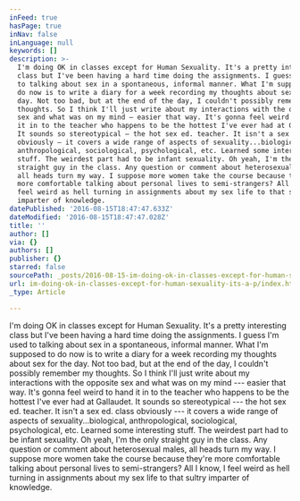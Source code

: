 ```yaml
---
inFeed: true
hasPage: true
inNav: false
inLanguage: null
keywords: []
description: >-
  I'm doing OK in classes except for Human Sexuality. It's a pretty interesting
  class but I've been having a hard time doing the assignments. I guess I'm used
  to talking about sex in a spontaneous, informal manner. What I'm supposed to
  do now is to write a diary for a week recording my thoughts about sex for the
  day. Not too bad, but at the end of the day, I couldn't possibly remember my
  thoughts. So I think I'll just write about my interactions with the opposite
  sex and what was on my mind — easier that way. It's gonna feel weird to hand
  it in to the teacher who happens to be the hottest I've ever had at Gallaudet.
  It sounds so stereotypical — the hot sex ed. teacher. It isn't a sex ed. class
  obviously — it covers a wide range of aspects of sexuality...biological,
  anthropological, sociological, psychological, etc. Learned some interesting
  stuff. The weirdest part had to be infant sexuality. Oh yeah, I'm the only
  straight guy in the class. Any question or comment about heterosexual males,
  all heads turn my way. I suppose more women take the course because they're
  more comfortable talking about personal lives to semi-strangers? All I know, I
  feel weird as hell turning in assignments about my sex life to that sultry
  imparter of knowledge.
datePublished: '2016-08-15T18:47:47.633Z'
dateModified: '2016-08-15T18:47:47.028Z'
title: ''
author: []
via: {}
authors: []
publisher: {}
starred: false
sourcePath: _posts/2016-08-15-im-doing-ok-in-classes-except-for-human-sexuality-its-a-p.md
url: im-doing-ok-in-classes-except-for-human-sexuality-its-a-p/index.html
_type: Article

---
```

I'm doing OK in classes except for Human Sexuality. It's a pretty interesting class but I've been having a hard time doing the assignments. I guess I'm used to talking about sex in a spontaneous, informal manner. What I'm supposed to do now is to write a diary for a week recording my thoughts about sex for the day. Not too bad, but at the end of the day, I couldn't possibly remember my thoughts. So I think I'll just write about my interactions with the opposite sex and what was on my mind --- easier that way. It's gonna feel weird to hand it in to the teacher who happens to be the hottest I've ever had at Gallaudet. It sounds so stereotypical --- the hot sex ed. teacher. It isn't a sex ed. class obviously --- it covers a wide range of aspects of sexuality...biological, anthropological, sociological, psychological, etc. Learned some interesting stuff. The weirdest part had to be infant sexuality. Oh yeah, I'm the only straight guy in the class. Any question or comment about heterosexual males, all heads turn my way. I suppose more women take the course because they're more comfortable talking about personal lives to semi-strangers? All I know, I feel weird as hell turning in assignments about my sex life to that sultry imparter of knowledge.